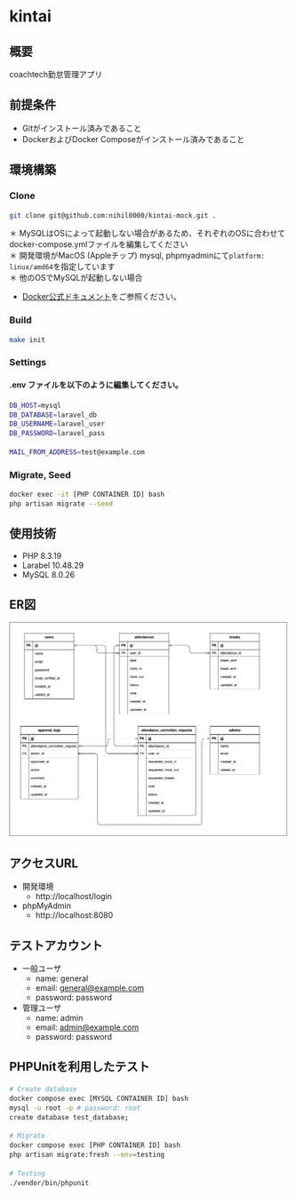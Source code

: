 # kintai

## 概要
coachtech勤怠管理アプリ

## 前提条件
- Gitがインストール済みであること
- DockerおよびDocker Composeがインストール済みであること

## 環境構築

### Clone
```bash
git clone git@github.com:nihil0000/kintai-mock.git .
```

＊ MySQLはOSによって起動しない場合があるため、それぞれのOSに合わせてdocker-compose.ymlファイルを編集してください \
＊ 開発環境がMacOS (Appleチップ) mysql, phpmyadminにて`platform: linux/amd64`を指定しています \
＊ 他のOSでMySQLが起動しない場合
- [Docker公式ドキュメント](https://docs.docker.com/)をご参照ください。

### Build
```bash
make init
```

### Settings
#### .env ファイルを以下のように編集してください。
```bash
DB_HOST=mysql
DB_DATABASE=laravel_db
DB_USERNAME=laravel_user
DB_PASSWORD=laravel_pass

MAIL_FROM_ADDRESS=test@example.com
```

### Migrate, Seed
```bash
docker exec -it [PHP CONTAINER ID] bash
php artisan migrate --seed
```

## 使用技術
- PHP 8.3.19
- Larabel 10.48.29
- MySQL 8.0.26

## ER図
<img src="docs/er-diagram.png" alt="ER図" width="500">

## アクセスURL
- 開発環境
    - http://localhost/login
- phpMyAdmin
    - http://localhost:8080

## テストアカウント
- 一般ユーザ
   - name: general
   - email: general@example.com
   - password: password
- 管理ユーザ
   - name: admin
   - email: admin@example.com
   - password: password

## PHPUnitを利用したテスト
```bash
# Create database
docker compose exec [MYSQL CONTAINER ID] bash
mysql -u root -p # password: root
create database test_database;

# Migrate
docker compose exec [PHP CONTAINER ID] bash
php artisan migrate:fresh --env=testing

# Testing
./vendor/bin/phpunit
```
